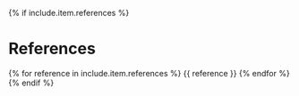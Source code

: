 {% if include.item.references %}
# References
{% for reference in include.item.references %}
  {{ reference }}
{% endfor %}
{% endif %}